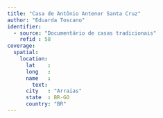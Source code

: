 ```yaml
---
title: "Casa de Antônio Antenor Santa Cruz"
author: "Eduarda Toscano"
identifier:
  - source: "Documentário de casas tradicionais"
    refid : 58
coverage:
  spatial:
    location:
      lat    :
      long   :
      name   :
        text:
      city   : "Arraias"
      state  : BR-GO
      country: "BR"
---
```


